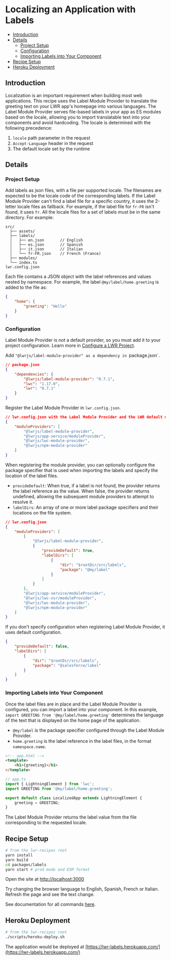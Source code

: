 # Localizing an Application with Labels

-   [Introduction](#introduction)
-   [Details](#details)
    -   [Project Setup](#project-setup)
    -   [Configuration](#configuration)
    -   [Importing Labels into Your Component](#importing-labels-into-your-component)
-   [Recipe Setup](#recipe-setup)
-   [Heroku Deployment](#heroku-deployment)

## Introduction

Localization is an important requirement when building most web applications. This recipe uses the Label Module Provider to translate the greeting text on your LWR app's homepage into various languages. The Label Module Provider serves file-based labels in your app as ES modules based on the locale, allowing you to import translatable text into your components and avoid hardcoding. The locale is determined with the following precedence:

1. `locale` path parameter in the request
2. `Accept-Language` header in the request
3. The default locale set by the runtime

## Details

### Project Setup

Add labels as json files, with a file per supported locale. The filenames are expected to be the locale code of the corresponding labels. If the Label Module Provider can't find a label file for a specific country, it uses the 2-letter locale files as fallback. For example, if the label file for `fr-FR` isn't found, it uses `fr`. All the locale files for a set of labels must be in the same directory. For example:

```
src/
  ├── assets/
  ├── labels/
  │   ├── en.json       // English
  │   ├── es.json       // Spanish
  │   ├── it.json       // Italian
  │   └── fr-FR.json    // French (France)
  ├── modules/
  └── index.ts
lwr.config.json
```

Each file contains a JSON object with the label references and values nested by namespace. For example, the label `@my/label/home.greeting` is added to the file as:

```json
{
    "home": {
        "greeting": "Hello"
    }
}
```

### Configuration

Label Module Provider is not a default provider, so you must add it to your project configuration. Learn more in [Configure a LWR Project](../../doc/config.md#module-providers).

Add `"@lwrjs/label-module-provider" as a dependency in `package.json`.

```json
// package.json
{
    "dependencies": {
        "@lwrjs/label-module-provider": "0.7.1",
        "lwc": "1.17.0",
        "lwr": "0.7.1"
    }
}
```

Register the Label Module Provider in `lwr.config.json`.

```json
// lwr.config.json with the Label Module Provider and the LWR default module providers
{
    "moduleProviders": [
        "@lwrjs/label-module-provider",
        "@lwrjs/app-service/moduleProvider",
        "@lwrjs/lwc-module-provider",
        "@lwrjs/npm-module-provider"
    ]
}
```

When registering the module provider, you can optionally configure the package specifier that is used when importing the labels and specify the location of the label files.

-   `provideDefault`: When true, if a label is not found, the provider returns the label reference as the value. When false, the provider returns undefined, allowing the subsequent module providers to attempt to resolve it.
-   `labelDirs`: An array of one or more label package specifiers and their locations on the file system.

```json
// lwr.config.json
{
    "moduleProviders": [
        [
            "@lwrjs/label-module-provider",
            {
                "provideDefault": true,
                "labelDirs": [
                    {
                        "dir": "$rootDir/src/labels",
                        "package": "@my/label"
                    }
                ]
            }
        ],
        "@lwrjs/app-service/moduleProvider",
        "@lwrjs/lwc-ssr/moduleProvider",
        "@lwrjs/lwc-module-provider",
        "@lwrjs/npm-module-provider"
    ]
}
```

If you don't specify configuration when registering Label Module Provider, it uses default configuration.

```json
{
    "provideDefault": false,
    "labelDirs": [
        {
            "dir": "$rootDir/src/labels",
            "package": "@salesforce/label"
        }
    ]
}
```

### Importing Labels into Your Component

Once the label files are in place and the Label Module Provider is configured, you can import a label into your component.
In this example, `import GREETING from '@my/label/home.greeting'` determines the language of the text that is displayed on the home page of the application.

-   `@my/label` is the package specifier configured through the Label Module Provider.
-   `home.greeting` is the label reference in the label files, in the format `namespace.name`.

```html
<!-- app.html -->
<template>
    <h1>{greeting}</h1>
</template>
```

```ts
// app.ts
import { LightningElement } from 'lwc';
import GREETING from '@my/label/home.greeting';

export default class LocalizedApp extends LightningElement {
    greeting = GREETING;
}
```

The Label Module Provider returns the label value from the file corresponding to the requested locale.

## Recipe Setup

```bash
# from the lwr-recipes root
yarn install
yarn build
cd packages/labels
yarn start # prod mode and ESM format
```

Open the site at [http://localhost:3000](http://localhost:3000)

Try changing the browser language to English, Spanish, French or Italian. Refresh the page and see the text change.

See documentation for all commands [here](https://github.com/salesforce/lwr-recipes/blob/main/doc/get_started.md).

## Heroku Deployment

```bash
# from the lwr-recipes root
./scripts/heroku-deploy.sh
```

The application would be deployed at [https://lwr-labels.herokuapp.com/](https://lwr-labels.herokuapp.com/)
